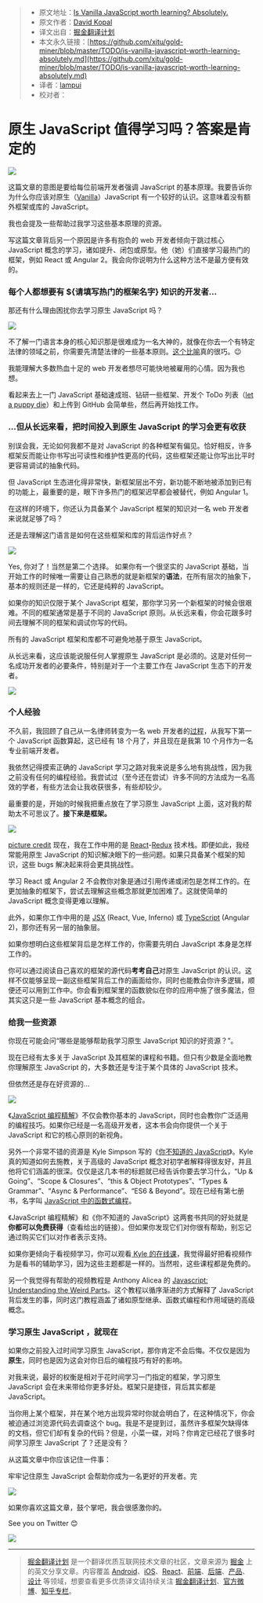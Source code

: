 
  > * 原文地址：[Is Vanilla JavaScript worth learning? Absolutely.](https://medium.freecodecamp.org/is-vanilla-javascript-worth-learning-absolutely-c2c67140ac34)
  > * 原文作者：[David Kopal](https://medium.freecodecamp.org/@codinglawyer)
  > * 译文出自：[掘金翻译计划](https://github.com/xitu/gold-miner)
  > * 本文永久链接：[https://github.com/xitu/gold-miner/blob/master/TODO/is-vanilla-javascript-worth-learning-absolutely.md](https://github.com/xitu/gold-miner/blob/master/TODO/is-vanilla-javascript-worth-learning-absolutely.md)
  > * 译者：[lampui](https://github.com/lampui)
  > * 校对者：

  # 原生 JavaScript 值得学习吗？答案是肯定的

  ![](https://cdn-images-1.medium.com/max/2000/1*E-94pGEukt8lDI2aDY3XcQ.jpeg)

这篇文章的意图是要给每位前端开发者强调 JavaScript 的基本原理。我要告诉你为什么你应该对原生（[Vanilla](https://en.wikipedia.org/wiki/Vanilla_software)）JavaScript 有一个较好的认识。这意味着没有额外框架或库的 JavaScript。

我也会提及一些帮助过我学习这些基本原理的资源。

写这篇文章背后另一个原因是许多有抱负的 web 开发者倾向于跳过核心 JavaScript 概念的学习，诸如提升、闭包或原型。他（她）们直接学习最热门的框架，例如 React 或 Angular 2。我会向你说明为什么这种方法不是最方便有效的。

### 每个人都想要有 ${请填写热门的框架名字} 知识的开发者…

那还有什么理由困扰你去学习原生 JavaScript 吗？

![](https://cdn-images-1.medium.com/max/1600/1*eTO0IHM6_MyCNIvBOLp7ag.jpeg)

不了解一门语言本身的核心知识那是很难成为一名大神的，就像在你去一个有特定法律的领域之前，你需要先清楚法律的一些基本原则。[这个比喻](https://ideas.ataccama.com/i-stopped-being-a-lawyer-became-a-developer-and-its-awesome-5311e8d74882)真的很巧。😉

我能理解大多数热血十足的 web 开发者想尽可能快地被雇用的心情。因为我也想。

看起来去上一门 JavaScript 基础速成班、钻研一些框架、开发个 ToDo 列表（[let a puppy die](https://medium.freecodecamp.com/every-time-you-build-a-to-do-list-app-a-puppy-dies-505b54637a5d)）和上传到 GitHub 会简单些，然后再开始找工作。

### …但从长远来看，把时间投入到原生 JavaScript 的学习会更有收获

别误会我，无论如何我都不是对 JavaScript 的各种框架有偏见。恰好相反，许多框架反而能让你书写出可读性和维护性更高的代码，这些框架还能让你写出比平时更容易调试的抽象代码。

但 JavaScript 生态进化得非常快，新框架层出不穷，新功能不断地被添加到已有的功能上，最重要的是，眼下许多热门的框架迟早都会被替代，例如 Angular 1。

在这样的环境下，你还认为具备某个 JavaScript 框架的知识对一名 web 开发者来说就足够了吗？

还是去理解这门语言是如何在这些框架和库的背后运作好点？

![](https://cdn-images-1.medium.com/max/1600/1*wQgXQXDwZe_3f1br1HcHcA.jpeg)

Yes, 你对了！当然是第二个选择。
如果你有一个很坚实的 JavaScript 基础，当开始工作的时候唯一需要让自己熟悉的就是新框架的**语法**，在所有层次的抽象下，基本的规则还是一样的，它还是纯粹的 JavaScript。

如果你的知识仅限于某个 JavaScript 框架，那你学习另一个新框架的时候会很艰难。不同的框架通常是基于不同的 JavaScript 原则。从长远来看，你会花跟多时间去理解不同的框架和调试你写的代码。

所有的 JavaScript 框架和库都不可避免地基于原生 JavaScript。

从长远来看，这应该能说服任何人掌握原生 JavaScript 是必须的。这是对任何一名成功开发者的必要条件，特别是对于一个主要工作在 JavaScript 生态下的开发者。

![](https://cdn-images-1.medium.com/max/1600/1*UkL0I2o1GDdXGUMPecxY7g.jpeg)

### 个人经验

不久前，我回顾了自己从一名律师转变为一名 web 开发者的[过程](https://ideas.ataccama.com/i-stopped-being-a-lawyer-became-a-developer-and-its-awesome-5311e8d74882#.v3xurb9v5)，从我写下第一个 JavaScript 函数算起，这已经有 18 个月了，并且现在是我第 10 个月作为一名专业前端开发者。

我依然记得摸索正确的 JavaScript 学习之路对我来说是多么地有挑战性，因为我之前没有任何的编程经验。我尝试过（至今还在尝试）许多不同的方法成为一名高效的学者，有些方法会让我收获很多，有些却较少。

最重要的是，开始的时候我把重点放在了学习原生 JavaScript 上面，这对我的帮助太不可思议了。**接下来是框架。**

![](https://cdn-images-1.medium.com/max/1600/1*ixM8cuSIabPQ5Wlj0rgsVQ.jpeg)

[picture credit](https://www.keepcalm-o-matic.co.uk/p/keep-calm-and-learn-javascript/)
现在，我在工作中用的是 [React](https://facebook.github.io/react/)-[Redux](http://redux.js.org/) 技术栈。即便如此，我经常能用原生 JavaScript 的知识解决眼下的一些问题。如果只具备某个框架的知识，这些 bugs 解决起来将会更具挑战性。

学习 React 或 Angular 2 不会教你对象是通过引用传递或闭包是怎样工作的。在更加抽象的框架下，尝试去理解这些概念那就更加困难了。这就使简单的 JavaScript 概念变得更难以理解。

此外，如果你工作中用的是 [JSX](https://facebook.github.io/react/docs/jsx-in-depth.html) (React, Vue, Inferno) 或 [TypeScript](https://www.typescriptlang.org/) (Angular 2)，那你还有另一层的抽象层。

如果你想明白这些框架背后是怎样工作的，你需要先明白 JavaScript 本身是怎样工作的。

你可以通过阅读自己喜欢的框架的源代码**考考自己**对原生 JavaScript 的认识。这样不仅能够呈现一副这些框架背后工作的画面给你，同时也能教会你许多逻辑，顺便还可以用到工作中。你会看到框架里的函数貌似在你的应用中施了很多魔法，但其实这只是一些 JavaScript 基本概念的组合。

### 给我一些资源

你现在可能会问“哪些是能够帮助我学习原生 JavaScript 知识的好资源？”。

现在已经有太多关于 JavaScript 及其框架的课程和书籍。但只有少数是全面地教你理解原生 JavaScript 的，大多数还是专注于某个具体的 JavaScript 技术。

但依然还是存在好资源的…

![](https://cdn-images-1.medium.com/max/1600/1*xPqexrgvo6HsgWM28Bw1-Q.jpeg)

《[JavaScript 编程精解](http://eloquentjavascript.net/)》不仅会教你基本的 JavaScript，同时也会教你广泛适用的编程技巧。如果你已经是一名高级开发者，这本书会向你提供一个关于 JavaScript 和它的核心原则的新视角。

另外一个非常不错的资源是 Kyle Simpson 写的《[你不知道的 JavaScript](https://github.com/getify/You-Dont-Know-JS)》。Kyle 真的知道如何去施教，关于高级的 JavaScript 概念对初学者解释得很友好，并且他将它们涵盖的很深。仅仅是这几本书的标题就已经告诉你要去学习什么，“Up & Going”、“Scope & Closures”、“this & Object Prototypes”、“Types & Grammar”、“Async & Performance”、“ES6 & Beyond”。现在已经有第七册书，名字叫 [JavaScript 中的函数式编程](https://github.com/getify/Functional-Light-JS)。

《JavaScript 编程精解》和《你不知道的 JavaScript》这两套书共同的好处就是**你都可以免费获得**（查看给出的链接）。但如果你发现它们对你很有帮助，别忘记通过购买它们以对作者表示支持。

如果你更倾向于看视频学习，你可以观看[ Kyle 的在线课](https://frontendmasters.com/kyle-simpson/)，我觉得最好把看视频作为是看书的辅助学习，因为这些主题都是一样的。当然啦，这些课程都是免费的。

另一个我觉得有帮助的视频教程是 Anthony Alicea 的 [Javascript: Understanding the Weird Parts](https://www.udemy.com/understand-javascript/)。这个教程以循序渐进的方式解释了 JavaScript 背后发生的事，同时这门教程涵盖了诸如原型继承、函数式编程和作用域链的高级概念。

### 学习原生 JavaScript ，就现在

如果你之前投入过时间学习原生 JavaScript，那你肯定不会后悔。不仅仅是因为**原生**，同时也是因为这会对你日后的编程技巧有好的影响。

对我来说，最好的权衡是相对于花时间学习一门指定的框架，学习原生 JavaScript 会在未来带给你更多好处。框架只是捷径，背后其实都是 JavaScript。

当你用上某个框架，并在某个地方出现异常时你就会明白了，在这种情况下，你会被迫通过浏览源代码去调查这个 bug。我是不是提到过，虽然许多框架欠缺得体的文档，但它们却有复杂的代码？但是，小菜一碟，对吗？你肯定已经花了很多时间学习原生 JavaScript 了？还是没有？

从这篇文章中你应该记住一件事：

牢牢记住原生 JavaScript 会帮助你成为一名更好的开发者。完

![](https://cdn-images-1.medium.com/max/1600/1*-0-CNkI704V7s879GpF86w.jpeg)

如果你喜欢这篇文章，鼓个掌吧，我会很感激你的。

See you on Twitter 😊

[![](https://ws4.sinaimg.cn/large/006tKfTcgy1fiv00i5jlnj314i0a60uk.jpg)](https://twitter.com/coding_lawyer)


  ---

  > [掘金翻译计划](https://github.com/xitu/gold-miner) 是一个翻译优质互联网技术文章的社区，文章来源为 [掘金](https://juejin.im) 上的英文分享文章。内容覆盖 [Android](https://github.com/xitu/gold-miner#android)、[iOS](https://github.com/xitu/gold-miner#ios)、[React](https://github.com/xitu/gold-miner#react)、[前端](https://github.com/xitu/gold-miner#前端)、[后端](https://github.com/xitu/gold-miner#后端)、[产品](https://github.com/xitu/gold-miner#产品)、[设计](https://github.com/xitu/gold-miner#设计) 等领域，想要查看更多优质译文请持续关注 [掘金翻译计划](https://github.com/xitu/gold-miner)、[官方微博](http://weibo.com/juejinfanyi)、[知乎专栏](https://zhuanlan.zhihu.com/juejinfanyi)。
